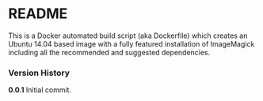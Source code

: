 # README #

This is a Docker automated build script (aka Dockerfile) which creates an Ubuntu 14.04 based image with a fully featured installation of ImageMagick including all the recommended and suggested dependencies.

### Version History ###

**0.0.1**
Initial commit.